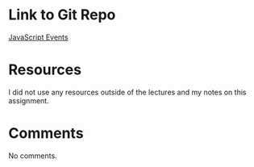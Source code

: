 # Link to Git Repo

[JavaScript Events](https://github.com/ecbroussard/hw_listeners_broussard_elaine)

# Resources

I did not use any resources outside of the lectures and my notes on this assignment.

# Comments

No comments.
